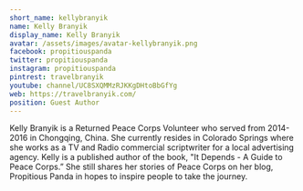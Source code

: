 ```yaml
---
short_name: kellybranyik
name: Kelly Branyik
display_name: Kelly Branyik
avatar: /assets/images/avatar-kellybranyik.png
facebook: propitiouspanda
twitter: propitiouspanda
instagram: propitiouspanda
pintrest: travelbranyik
youtube: channel/UC8SXQMMzRJKKgDHtoBbGfYg
web: https://travelbranyik.com/
position: Guest Author
---
```

Kelly Branyik is a Returned Peace Corps Volunteer who served from 2014-2016 in Chongqing, China. She currently resides in Colorado Springs where she works as a TV and Radio commercial scriptwriter for a local advertising agency. Kelly is a published author of the book, "It Depends - A Guide to Peace Corps.” She still shares her stories of Peace Corps on her blog, Propitious Panda in hopes to inspire people to take the journey.